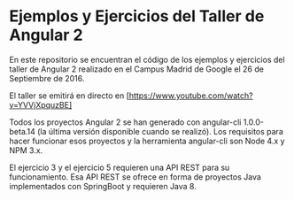 # Ejemplos y Ejercicios del Taller de Angular 2

En este repositorio se encuentran el código de los ejemplos y ejercicios del taller de Angular 2 realizado en el Campus Madrid de Google el 26 de Septiembre de 2016.

El taller se emitirá en directo en [https://www.youtube.com/watch?v=YVVjXpquzBE]

Todos los proyectos Angular 2 se han generado con angular-cli 1.0.0-beta.14 (la última versión disponible cuando se realizó). Los requisitos para hacer funcionar esos proyectos y la herramienta angular-cli son Node 4.x y NPM 3.x.

El ejercicio 3 y el ejercicio 5 requieren una API REST para su funcionamiento. Esa API REST se ofrece en forma de proyectos Java implementados con SpringBoot y requieren Java 8.


